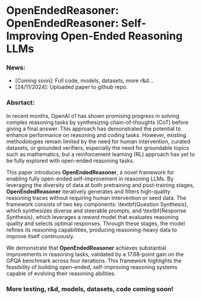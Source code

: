 # OpenEndedReasoner: OpenEndedReasoner: Self-Improving Open-Ended Reasoning LLMs

### News:
- [Coming soon]: Full code, models, datasets, more r&d...
- [24/11/2024]: Uploaded paper to github repo.

### Absrtact:
In recent months, OpenAI o1 has shown promising progress in solving complex reasoning tasks by synthesizing chain-of-thoughts (CoT) before giving a final answer. This approach has demonstrated the potential to enhance performance on reasoning and coding tasks. However, existing methodologies remain limited by the need for human intervention, curated datasets, or grounded verifiers, especially the need for groundable topics such as mathematics, but a reinforcement learning (RL) approach has yet to be fully explored with open-ended reasoning tasks.

This paper introduces **OpenEndedReasoner**, a novel framework for enabling fully open-ended self-improvement in reasoning LLMs. By leveraging the diversity of data at both pretraining and post-training stages, **OpenEndedReasoner** iteratively generates and filters high-quality reasoning traces without requiring human intervention or seed data. The framework consists of two key components: \textbf{Question Synthesis}, which synthesizes diverse and steerable prompts, and \textbf{Response Synthesis}, which leverages a reward model that evaluates reasoning quality and selects optimal responses. Through these stages, the model refines its reasoning capabilities, producing reasoning-heavy data to improve itself continuously.

We demonstrate that **OpenEndedReasoner** achieves substantial improvements in reasoning tasks, validated by a 17.68-point gain on the GPQA benchmark across four iterations. This framework highlights the feasibility of building open-ended, self-improving reasoning systems capable of evolving their reasoning abilities.

### More testing, r&d, models, datasets, code coming soon!